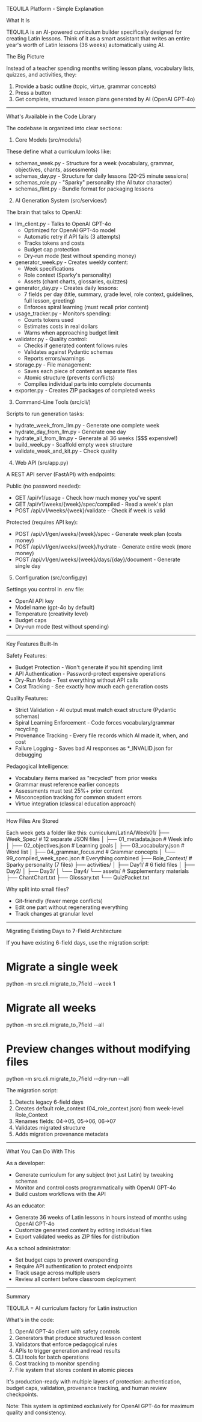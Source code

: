 TEQUILA Platform - Simple Explanation

  What It Is

  TEQUILA is an AI-powered curriculum builder specifically designed for creating Latin lessons. Think of it as a smart assistant that writes an entire year's worth of Latin lessons (36 weeks) automatically
  using AI.

  The Big Picture

  Instead of a teacher spending months writing lesson plans, vocabulary lists, quizzes, and activities, they:
  1. Provide a basic outline (topic, virtue, grammar concepts)
  2. Press a button
  3. Get complete, structured lesson plans generated by AI (OpenAI GPT-4o)

  ---
  What's Available in the Code Library

  The codebase is organized into clear sections:

  1. Core Models (src/models/)

  These define what a curriculum looks like:
  - schemas_week.py - Structure for a week (vocabulary, grammar, objectives, chants, assessments)
  - schemas_day.py - Structure for daily lessons (20-25 minute sessions)
  - schemas_role.py - "Sparky" personality (the AI tutor character)
  - schemas_flint.py - Bundle format for packaging lessons

  2. AI Generation System (src/services/)

  The brain that talks to OpenAI:
  - llm_client.py - Talks to OpenAI GPT-4o
    - Optimized for OpenAI GPT-4o model
    - Automatic retry if API fails (3 attempts)
    - Tracks tokens and costs
    - Budget cap protection
    - Dry-run mode (test without spending money)
  - generator_week.py - Creates weekly content:
    - Week specifications
    - Role context (Sparky's personality)
    - Assets (chant charts, glossaries, quizzes)
  - generator_day.py - Creates daily lessons:
    - 7 fields per day (title, summary, grade level, role context, guidelines, full lesson, greeting)
    - Enforces spiral learning (must recall prior content)
  - usage_tracker.py - Monitors spending:
    - Counts tokens used
    - Estimates costs in real dollars
    - Warns when approaching budget limit
  - validator.py - Quality control:
    - Checks if generated content follows rules
    - Validates against Pydantic schemas
    - Reports errors/warnings
  - storage.py - File management:
    - Saves each piece of content as separate files
    - Atomic structure (prevents conflicts)
    - Compiles individual parts into complete documents
  - exporter.py - Creates ZIP packages of completed weeks

  3. Command-Line Tools (src/cli/)

  Scripts to run generation tasks:
  - hydrate_week_from_llm.py - Generate one complete week
  - hydrate_day_from_llm.py - Generate one day
  - hydrate_all_from_llm.py - Generate all 36 weeks ($$$ expensive!)
  - build_week.py - Scaffold empty week structure
  - validate_week_and_kit.py - Check quality

  4. Web API (src/app.py)

  A REST API server (FastAPI) with endpoints:

  Public (no password needed):
  - GET /api/v1/usage - Check how much money you've spent
  - GET /api/v1/weeks/{week}/spec/compiled - Read a week's plan
  - POST /api/v1/weeks/{week}/validate - Check if week is valid

  Protected (requires API key):
  - POST /api/v1/gen/weeks/{week}/spec - Generate week plan (costs money)
  - POST /api/v1/gen/weeks/{week}/hydrate - Generate entire week (more money)
  - POST /api/v1/gen/weeks/{week}/days/{day}/document - Generate single day

  5. Configuration (src/config.py)

  Settings you control in .env file:
  - OpenAI API key
  - Model name (gpt-4o by default)
  - Temperature (creativity level)
  - Budget caps
  - Dry-run mode (test without spending)

  ---
  Key Features Built-In

  Safety Features:

  - Budget Protection - Won't generate if you hit spending limit
  - API Authentication - Password-protect expensive operations
  - Dry-Run Mode - Test everything without API calls
  - Cost Tracking - See exactly how much each generation costs

  Quality Features:

  - Strict Validation - AI output must match exact structure (Pydantic schemas)
  - Spiral Learning Enforcement - Code forces vocabulary/grammar recycling
  - Provenance Tracking - Every file records which AI made it, when, and cost
  - Failure Logging - Saves bad AI responses as *_INVALID.json for debugging

  Pedagogical Intelligence:

  - Vocabulary items marked as "recycled" from prior weeks
  - Grammar must reference earlier concepts
  - Assessments must test 25%+ prior content
  - Misconception tracking for common student errors
  - Virtue integration (classical education approach)

  ---
  How Files Are Stored

  Each week gets a folder like this:
  curriculum/LatinA/Week01/
  ├── Week_Spec/              # 12 separate JSON files
  │   ├── 01_metadata.json    # Week info
  │   ├── 02_objectives.json  # Learning goals
  │   ├── 03_vocabulary.json  # Word list
  │   ├── 04_grammar_focus.md # Grammar concepts
  │   └── 99_compiled_week_spec.json  # Everything combined
  ├── Role_Context/           # Sparky personality (7 files)
  ├── activities/
  │   ├── Day1/              # 6 field files
  │   ├── Day2/
  │   ├── Day3/
  │   └── Day4/
  └── assets/                # Supplementary materials
      ├── ChantChart.txt
      ├── Glossary.txt
      └── QuizPacket.txt

  Why split into small files?
  - Git-friendly (fewer merge conflicts)
  - Edit one part without regenerating everything
  - Track changes at granular level

  ---
  Migrating Existing Days to 7-Field Architecture

  If you have existing 6-field days, use the migration script:

  # Migrate a single week
  python -m src.cli.migrate_to_7field --week 1

  # Migrate all weeks
  python -m src.cli.migrate_to_7field --all

  # Preview changes without modifying files
  python -m src.cli.migrate_to_7field --dry-run --all

  The migration script:
  1. Detects legacy 6-field days
  2. Creates default role_context (04_role_context.json) from week-level Role_Context
  3. Renames fields: 04→05, 05→06, 06→07
  4. Validates migrated structure
  5. Adds migration provenance metadata

  ---
  What You Can Do With This

  As a developer:
  - Generate curriculum for any subject (not just Latin) by tweaking schemas
  - Monitor and control costs programmatically with OpenAI GPT-4o
  - Build custom workflows with the API

  As an educator:
  - Generate 36 weeks of Latin lessons in hours instead of months using OpenAI GPT-4o
  - Customize generated content by editing individual files
  - Export validated weeks as ZIP files for distribution

  As a school administrator:
  - Set budget caps to prevent overspending
  - Require API authentication to protect endpoints
  - Track usage across multiple users
  - Review all content before classroom deployment

  ---
  Summary

  TEQUILA = AI curriculum factory for Latin instruction

  What's in the code:
  1. OpenAI GPT-4o client with safety controls
  2. Generators that produce structured lesson content
  3. Validators that enforce pedagogical rules
  4. APIs to trigger generation and read results
  5. CLI tools for batch operations
  6. Cost tracking to monitor spending
  7. File system that stores content in atomic pieces

  It's production-ready with multiple layers of protection: authentication, budget caps, validation, provenance tracking, and human review checkpoints.

  Note: This system is optimized exclusively for OpenAI GPT-4o for maximum quality and consistency.


